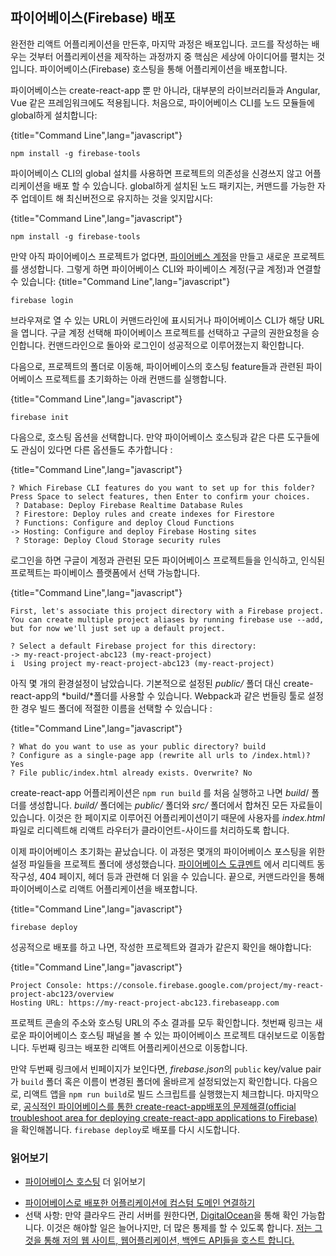 
## 파이어베이스(Firebase) 배포

완전한 리액트 어플리케이션을 만든후, 마지막 과정은 배포입니다. 코드를 작성하는 배우는 것부터 어플리케이션을 제작하는 과정까지 중 핵심은 세상에 아이디어를 펼치는 것입니다. 파이어베이스(Firebase) 호스팅을 통해 어플리케이션을 배포합니다.

파이어베이스는 create-react-app 뿐 만 아니라, 대부분의 라이브러리들과 Angular, Vue 같은 프레임워크에도 적용됩니다. 처음으로, 파이어베이스 CLI를 노드 모듈들에 global하게 설치합니다:

{title="Command Line",lang="javascript"}
~~~~~~~
npm install -g firebase-tools
~~~~~~~

파이어베이스 CLI의 global 설치를 사용하면 프로젝트의 의존성을 신경쓰지 않고 어플리케이션을 배포 할 수 있습니다. global하게 설치된 노드 패키지는, 커맨드를 가능한 자주 업데이트 해 최신버전으로 유지하는 것을 잊지맙시다:

{title="Command Line",lang="javascript"}
~~~~~~~
npm install -g firebase-tools
~~~~~~~

만약 아직 파이어베이스 프로젝트가 없다면, [파이어베스 계정](https://console.firebase.google.com/?pli=1)을 만들고 새로운 프로젝트를 생성합니다. 그렇게 하면 파이어베이스 CLI와 파이베이스 계정(구글 계정)과 연결할 수 있습니다: 
{title="Command Line",lang="javascript"}
~~~~~~~
firebase login
~~~~~~~

브라우져로 열 수 있는 URL이 커맨드라인에 표시되거나 파이어베이스 CLI가 해당 URL을 엽니다. 구글 계정 선택해 파이어베이스 프로젝트를 선택하고 구글의 권한요청을 승인합니다. 컨맨드라인으로 돌아와 로그인이 성공적으로 이루어졌는지 확인합니다.

다음으로, 프로젝트의 폴더로 이동해, 파이어베이스의 호스팅 feature들과 관련된 파이어베이스 프로젝트를 초기화하는 아래 컨맨드를 실행합니다.

{title="Command Line",lang="javascript"}
~~~~~~~
firebase init
~~~~~~~

다음으로, 호스팅 옵션을 선택합니다.  만약 파이어베이스 호스팅과 같은 다른 도구들에도 관심이 있다면 다른 옵션들도 추가합니다 :

{title="Command Line",lang="javascript"}
~~~~~~~
? Which Firebase CLI features do you want to set up for this folder? Press Space to select features, then Enter to confirm your choices.
 ? Database: Deploy Firebase Realtime Database Rules
 ? Firestore: Deploy rules and create indexes for Firestore
 ? Functions: Configure and deploy Cloud Functions
-> Hosting: Configure and deploy Firebase Hosting sites
 ? Storage: Deploy Cloud Storage security rules
~~~~~~~

로그인을 하면 구글이 계정과 관련된 모든 파이어베이스 프로젝트들을 인식하고, 인식된 프로젝트는 파이베이스 플랫폼에서 선택 가능합니다.

{title="Command Line",lang="javascript"}
~~~~~~~
First, let's associate this project directory with a Firebase project.
You can create multiple project aliases by running firebase use --add,
but for now we'll just set up a default project.

? Select a default Firebase project for this directory:
-> my-react-project-abc123 (my-react-project)
i  Using project my-react-project-abc123 (my-react-project)
~~~~~~~

아직 몇 개의 환경설정이 남았습니다. 기본적으로 설정된 *public/* 폴더 대신 create-react-app의 *build/*폴더를 사용할 수 있습니다. Webpack과 같은 번들링 툴로 설정 한 경우 빌드 폴더에 적절한 이름을 선택할 수 있습니다 :

{title="Command Line",lang="javascript"}
~~~~~~~
? What do you want to use as your public directory? build
? Configure as a single-page app (rewrite all urls to /index.html)? Yes
? File public/index.html already exists. Overwrite? No
~~~~~~~

create-react-app 어플리케이션은 `npm run build` 를 처음 실행하고 나면 *build*/ 폴더를 생성합니다. *build/*  폴더에는 *public/* 폴더와 *src/* 폴더에서 합쳐진 모든 자료들이 있습니다.  이것은 한 페이지로 이루어진 어플리케이션이기 때문에 사용자를 *index.html* 파일로 리디렉트해 리액트 라우터가 클라이언트-사이드를 처리하도록 합니다.

이제 파이어베이스 초기화는 끝났습니다. 이 과정은 몇개의 파이어베이스 포스팅을 위한 설정 파일들을 프로젝트 폴더에 생성했습니다.  [파이어베이스 도큐멘트](https://firebase.google.com/docs/hosting/full-config) 에서 리디렉트 동작구성, 404 페이지, 헤더 등과 관련해 더 읽을 수 있습니다. 끝으로, 커맨드라인을 통해 파이어베이스로 리액트 어플리케이션을 배포합니다.

{title="Command Line",lang="javascript"}
~~~~~~~
firebase deploy
~~~~~~~

성공적으로 배포를 하고 나면, 작성한 프로젝트와 결과가 같은지 확인을 해야합니다:

{title="Command Line",lang="javascript"}
~~~~~~~
Project Console: https://console.firebase.google.com/project/my-react-project-abc123/overview
Hosting URL: https://my-react-project-abc123.firebaseapp.com
~~~~~~~

프로젝트 콘솔의 주소와 호스팅 URL의 주소 결과를 모두 확인합니다. 첫번째 링크는 새로운 파이어베이스 호스팅 패널을 볼 수 있는 파이어베이스 프로젝트 대쉬보드로 이동합니다. 두번째 링크는 배포한 리액트 어플리케이션으로 이동합니다. 

만약 두번째 링크에서 빈페이지가 보인다면,  *firebase.json*의 `public` key/value pair가 `build` 폴더 혹은 이름이 변경된 폴더에 올바르게 설정되었는지 확인합니다. 다음으로, 리액트 앱을  `npm run build`로 빌드 스크립트를 실행했는지 체크합니다. 마지막으로, [공식적인 파이어베이스를 통한  create-react-app배포의 문제해결(official troubleshoot area for deploying create-react-app applications to Firebase)](https://create-react-app.dev/docs/deployment)을 확인해봅니다.  `firebase deploy`로 배포를 다시 시도합니다.

### 읽어보기

- [파이어베이스 호스팅](https://firebase.google.com/docs/hosting/) 더 읽어보기

* [파이어베이스로 배포한 어플리케이션에 컴스텀 도메인 연결하기](https://firebase.google.com/docs/hosting/custom-domain)
* 선택 사항: 만약 클라우드 관리 서버를 원한다면, [DigitalOcean](https://www.digitalocean.com/?refcode=fb27c90322f3&utm_campaign=Referral_Invite&utm_medium=Referral_Program&utm_source=CopyPaste)을 통해 확인 가능합니다. 이것은 해야할 일은 늘어나지만, 더 많은 통제를 할 수 있도록 합니다. [저는 그것을 통해 저의 웹 사이트, 웹어플리케이션, 백엔드 API들을 호스트 합니다.](https://www.robinwieruch.de/deploy-applications-digital-ocean/)
